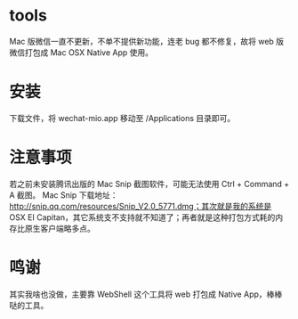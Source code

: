 # tools
Mac 版微信一直不更新，不单不提供新功能，连老 bug 都不修复，故将 web 版微信打包成 Mac OSX Native App 使用。

# 安装
下载文件，将 wechat-mio.app 移动至 /Applications 目录即可。

# 注意事项
若之前未安装腾讯出版的 Mac Snip 截图软件，可能无法使用 Ctrl + Command + A 截图。
Mac Snip 下载地址：http://snip.qq.com/resources/Snip_V2.0_5771.dmg；其次就是我的系统是 OSX EI Capitan，其它系统支不支持就不知道了；再者就是这种打包方式耗的内存比原生客户端略多点。

# 鸣谢
其实我啥也没做，主要靠 WebShell 这个工具将 web 打包成 Native App，棒棒哒的工具。
